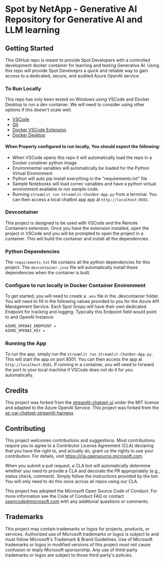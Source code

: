 # Spot by NetApp - Generative AI Repository for Generative AI and LLM learning

## Getting Started

This GitHub repo is meant to provide Spot Developers with a controlled development docker container for learning and testing Generative AI. Using this repo will provide Spot Develoeprs a quick and reliable way to gain access to a dedicated, secure, and audited Azure OpenAI service. 

### To Run Locally

This repo has only been tested on Windows using VSCode and Docker Desktop to run a dev container. We will need to consider using other options if this doesn't scale well.

* [VSCode](https://code.visualstudio.com/download)
* [Git](https://git-scm.com/downloads)
* [Docker VSCode Extension](https://code.visualstudio.com/docs/containers/overview)
* [Docker Desktop](https://docs.docker.com/desktop/)

#### When Properly configured to run locally, You should expect the following:
 - When VSCode opens this repo it will automatically load the repo in a Docker conatiner python image.
 - Environmental variables will automatically be loaded for the Python Virtual Environment
 - Python will auto pip install everything in the "requirements.txt" file
 - Sample Notebooks will load correc variables and have a python virtual environment available to run sample code.
 - Running `streamlit run Streamlit-ChatBot-App.py` from a terminal. You can then access a local chatbot app app at `http://localhost:8501`. 

### Devcontainer

This project is designed to be used with VSCode and the Remote Containers extension.  Once you have the extension installed, open the project in VSCode and you will be prompted to open the project in a container.  This will build the container and install all the dependencies.

### Python Dependencies

The `requirements.txt` file contains all the python dependencies for this project.  The `devcontainer.json` file will automatically install these dependencies when the container is built.

### Configure to run locally in Docker Container Environment

To get started, you will need to create a `.env` file in the .devcontainer folder.  You will need to fill in the following values provided to you for the Azure API Management Service. Each Spot Gropu will have their own dedicated Endpoint for tracking and logging. Typically this Endpoint field would point to and OpenAI Instance:

```bash
AZURE_OPENAI_ENDPOINT =
AZURE_OPENAI_KEY =
```

### Running the App

To run the app, simply run the `streamlit run Streamlit-ChatBot-App.py`.  This will start the app on port 8501.  You can then access the app at `http://localhost:8501`. If running in a container, you will need to forward the port to your local machine if VSCode does not do it for you automatically.








## Credits

This project was forked from the [streamlit-chatgpt-ui](https://github.com/marshmellow77/streamlit-chatgpt-ui) under the MIT license and adapted to the Azure OpenAI Service.
This project was forked from the [az-oai-chatgpt-streamlit-harness](https://github.com/microsoft/az-oai-chatgpt-streamlit-harness/tree/main)

## Contributing
This project welcomes contributions and suggestions. Most contributions require you to agree to a Contributor License Agreement (CLA) declaring that you have the right to, and actually do, grant us the rights to use your contribution. For details, visit https://cla.opensource.microsoft.com.

When you submit a pull request, a CLA bot will automatically determine whether you need to provide a CLA and decorate the PR appropriately (e.g., status check, comment). Simply follow the instructions provided by the bot. You will only need to do this once across all repos using our CLA.

This project has adopted the Microsoft Open Source Code of Conduct. For more information see the Code of Conduct FAQ or contact opencode@microsoft.com with any additional questions or comments.

## Trademarks
This project may contain trademarks or logos for projects, products, or services. Authorized use of Microsoft trademarks or logos is subject to and must follow Microsoft's Trademark & Brand Guidelines. Use of Microsoft trademarks or logos in modified versions of this project must not cause confusion or imply Microsoft sponsorship. Any use of third-party trademarks or logos are subject to those third-party's policies.
